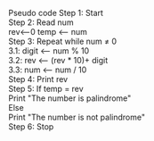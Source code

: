 Pseudo code
Step 1: Start  
Step 2: Read num  
             rev<--0
             temp <-- num  
Step 3: Repeat while num ≠ 0  
           3.1: digit <-- num % 10  
           3.2: rev <-- (rev * 10)+ digit  
           3.3: num <-- num / 10  
Step 4: Print rev  
Step 5: If temp = rev  
           Print "The number is palindrome"  
       Else  
           Print "The number is not palindrome"  
Step 6: Stop
